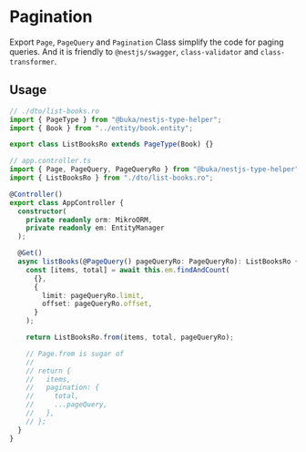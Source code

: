 # Pagination

Export `Page`, `PageQuery` and `Pagination` Class simplify the code for paging queries. And it is friendly to `@nestjs/swagger`, `class-validator` and `class-transformer`.

## Usage

```typescript
// ./dto/list-books.ro
import { PageType } from "@buka/nestjs-type-helper";
import { Book } from "../entity/book.entity";

export class ListBooksRo extends PageType(Book) {}
```

```typescript
// app.controller.ts
import { Page, PageQuery, PageQueryRo } from "@buka/nestjs-type-helper";
import { ListBooksRo } from "./dto/list-books.ro";

@Controller()
export class AppController {
  constructor(
    private readonly orm: MikroORM,
    private readonly em: EntityManager
  );

  @Get()
  async listBooks(@PageQuery() pageQueryRo: PageQueryRo): ListBooksRo {
    const [items, total] = await this.em.findAndCount(
      {},
      {
        limit: pageQueryRo.limit,
        offset: pageQueryRo.offset,
      }
    );

    return ListBooksRo.from(items, total, pageQueryRo);

    // Page.from is sugar of
    //
    // return {
    //   items,
    //   pagination: {
    //     total,
    //     ...pageQuery,
    //   },
    // };
  }
}
```
